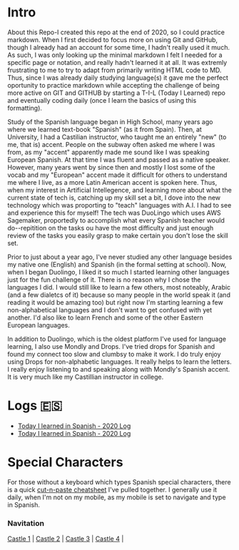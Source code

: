 # Intro 
About this Repo-I created this repo at the end of 2020, so I could practice markdown.  When I first decided to focus more on using Git and GitHub, though I already had an account for some time, I hadn't really used it much. As such, I was only looking up the minimal markdown I felt I needed for a specific page or notation, and really hadn't learned it at all.  It was extremly frustrating to me to try to adapt from primarily writing HTML code to MD.  Thus, since I was already daily studying language(s) it gave me the perfect oportunity to practice markdown while accepting the challenge of being more active on GIT and GITHUB by starting a T-I-L (Today I Learned) repo and eventually coding daily (once I learn the basics of using this formatting).

Study of the Spanish language began in High School, many years ago where we learned text-book "Spanish" (as it from Spain).  Then, at University, I had a Castilian instructor, who taught me an entirely "new" (to me, that is) accent. People on the subway often asked me where I was from, as my "accent" apparently made me sound like I was speaking European Spanish.  At that time I was fluent and passed as a native speaker.  However, many years went by since then and mostly I lost some of the vocab and my "European" accent made it difficult for others to understand me where I live, as a more Latin American accent is spoken here. Thus, when my interest in Artificial Intellegence, and learning more about what the current state of tech is, catching up my skill set a bit, I dove into the new technology which was proporting to "teach" languages with A.I.  I had to see and experience this for myself!  The tech was DuoLingo which uses AWS Sagemaker, proportedly to accomplish what every Spanish teacher would do--repitition on the tasks ou have the most difficulty and just enough review of the tasks you easily grasp to make certain you don't lose the skill set. 

Prior to just about a year ago, I've never studied any other language besides my native one (English) and Spanish (in the formal setting at school). Now, when I began Duolingo, I liked it so much I started learning other languages just for the fun challenge of it.  There is no reason why I chose the languages I did.  I would still like to learn a few others, most noteably, Arabic (and a few dialetcs of it) because so many people in the world speak it (and reading it would be amazing too) but right now I'm starting learning a few non-alphabetical languages and I don't want to get confused with yet another. I'd also like to learn French and some of the other Eastern European languages. 

In addition to Duolingo, which is the oldest platform I've used for language learning, I also use Mondly and Drops.  I've tried drops for Spanish and found my connect too slow and clumbsy to make it work.  I do truly enjoy using Drops for non-alphabetic languages. It really helps to learn the letters.  I really enjoy listening to and speaking along with Mondly's Spanish accent.  It is very much like my Castillian instructor in college. 

# Logs :es:
* [Today I learned in Spanish - 2020 Log](https://github.com/EO4wellness/T-I-L/blob/main/polyglot/espa%C3%B1ol/study-log/2020_log.md)
* [Today I learned in Spanish - 2020 Log](https://github.com/EO4wellness/T-I-L/blob/main/polyglot/espa%C3%B1ol/study-log/2021_log.md)

# Special Characters 
For those without a keyboard which types Spanish special characters, there is a quick [cut-n-paste cheatsheet](https://github.com/EO4wellness/T-I-L/blob/main/polyglot/espa%C3%B1ol/keyboard-shortcuts.md) I've pulled together.  I generally use it daily, when I'm not on my mobile, as my mobile is set to navigate and type in Spanish. 

### Navitation
[Castle 1](https://github.com/EO4wellness/T-I-L/tree/main/polyglot/espa%C3%B1ol/Castle-1)  | [Castle 2](https://github.com/EO4wellness/T-I-L/tree/main/polyglot/espa%C3%B1ol/Castle-2)  | [Castle 3](https://github.com/EO4wellness/T-I-L/tree/main/polyglot/espa%C3%B1ol/Castle-3)  | [Castle 4](https://github.com/EO4wellness/T-I-L/tree/main/polyglot/espa%C3%B1ol/Castle-4)  |
